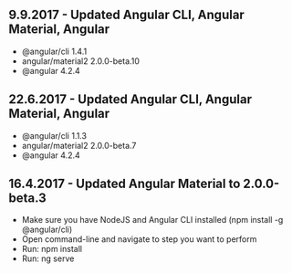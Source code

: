 ## 9.9.2017 - Updated Angular CLI, Angular Material, Angular
- @angular/cli 1.4.1
- angular/material2 2.0.0-beta.10
- @angular 4.2.4

## 22.6.2017 - Updated Angular CLI, Angular Material, Angular
- @angular/cli 1.1.3
- angular/material2 2.0.0-beta.7
- @angular 4.2.4

## 16.4.2017 - Updated Angular Material to 2.0.0-beta.3

- Make sure you have NodeJS and Angular CLI installed (npm install -g @angular/cli)
- Open command-line and navigate to step you want to perform
- Run: npm install
- Run: ng serve